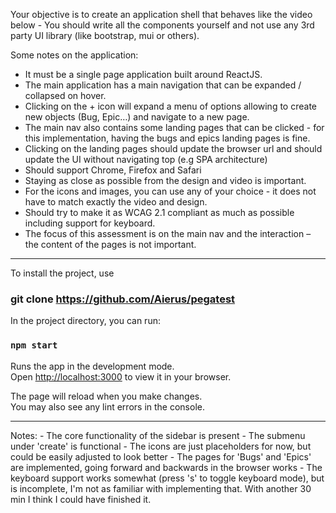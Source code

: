  Your objective is to create an application shell that behaves like the video below - You should write all the components yourself and not use any 3rd party UI library (like bootstrap, mui or others).

Some notes on the application:

- It must be a single page application built around ReactJS.
- The main application has a main navigation that can be expanded / collapsed on hover.
- Clicking on the + icon will expand a menu of options allowing to create new objects (Bug, Epic…) and navigate to a new page.
- The main nav also contains some landing pages that can be clicked - for this implementation, having the bugs and epics landing pages is fine.
- Clicking on the landing pages should update the browser url and should update the UI without navigating top (e.g SPA architecture)
- Should support Chrome, Firefox and Safari
- Staying as close as possible from the design and video is important.
- For the icons and images, you can use any of your choice - it does not have to match exactly the video and design.
- Should try to make it as WCAG 2.1 compliant as much as possible including support for keyboard.
- The focus of this assessment is on the main nav and the interaction – the content of the pages is not important.

---

To install the project, use 

### git clone https://github.com/Aierus/pegatest

In the project directory, you can run:

### `npm start`

Runs the app in the development mode.\
Open [http://localhost:3000](http://localhost:3000) to view it in your browser.

The page will reload when you make changes.\
You may also see any lint errors in the console.

---

Notes:
    - The core functionality of the sidebar is present
    - The submenu under 'create' is functional
    - The icons are just placeholders for now, but could be easily adjusted to look better
    - The pages for 'Bugs' and 'Epics' are implemented, going forward and backwards in the browser works
    - The keyboard support works somewhat (press 's' to toggle keyboard mode), but is incomplete, I'm not as familiar with implementing that. With another 30 min I think I could have finished it. 


